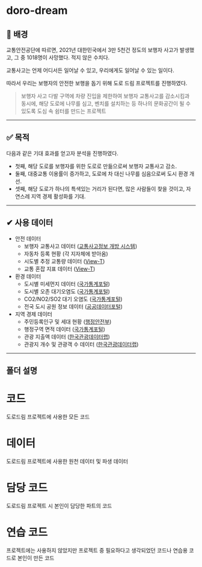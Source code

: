 # doro-dream

## 🔎 배경

교통안전공단에 따르면, 2021년 대한민국에서 3만 5천건 정도의 보행자 사고가 발생했고, 그 중 1018명이 사망했다. 적지 않은 수치다.

교통사고는 언제 어디서든 일어날 수 있고, 우리에게도 일어날 수 있는 일이다. 

따라서 우리는 보행자의 안전한 보행을 돕기 위해 도로 드림 프로젝트를 진행하였다.

> 보행자 사고 다발 구역에 차량 진입을 제한하여 보행자 교통사고를 감소시킴과 동시에, 해당 도로에 나무를 심고, 벤치를 설치하는 등 하나의 문화공간이 될 수 있도록 도심 속 쉼터를 만드는 프로젝트

---

## ✅ 목적

다음과 같은 기대 효과를 얻고자 분석을 진행하였다.

- 첫째, 해당 도로를 보행자를 위한 도로로 만듦으로써 보행자 교통사고 감소.
- 둘째, 대중교통 이용률이 증가하고, 도로에 차 대신 나무를 심음으로써 도시 환경 개선.
- 셋째, 해당 도로가 하나의 특색있는 거리가 된다면, 많은 사람들이 찾을 것이고, 자연스레 지역 경제 활성화를 기대.
----
## ✔ 사용 데이터

- 안전 데이터
    - 보행자 교통사고 데이터 ([교통사고정보 개방 시스템](http://taas.koroad.or.kr/web/shp/adi/initOpenApi.do?menuId=WEB_KMP_TAI_TOS))
    - 자동차 등록 현황 (각 지자체에 받아옴)
    - 시도별 추정 교통량 데이터 ([View-T](https://viewt.ktdb.go.kr/cong/map/page.do))
    - 교통 혼잡 지표 데이터 ([View-T](https://viewt.ktdb.go.kr/cong/map/page.do))
- 환경 데이터
    - 도시별 미세먼지 데이터 ([국가통계포털](https://kosis.kr/index/index.do))
    - 도시별 오존 대기오염도 ([국가통계포털](https://kosis.kr/index/index.do))
    - CO2/NO2/SO2 대기 오염도 ([국가통계포털](https://kosis.kr/index/index.do))
    - 전국 도시 공원 정보 데이터 ([공공데이터포털](http://data.go.kr))
- 지역 경제 데이터
    - 주민등록인구 및 세대 현황 ([행정안전부](https://www.mois.go.kr/frt/a01/frtMain.do))
    - 행정구역 면적 데이터 ([국가통계포털](https://kosis.kr/index/index.do))
    - 관광 지출액 데이터 ([한국관광데이터랩](https://datalab.visitkorea.or.kr/datalab/portal/main/getMainForm.do))
    - 관광지 개수 및 관광객 수 데이터 ([한국관광데이터랩](https://datalab.visitkorea.or.kr/datalab/portal/main/getMainForm.do))
    
---
## 폴더 설명
# 코드
도로드림 프로젝트에 사용한 모든 코드

# 데이터
도로드림 프로젝트에 사용한 원천 데이터 및 파생 데이터

# 담당 코드
도로드림 프로젝트 시 본인이 담당한 파트의 코드

# 연습 코드
프로젝트에는 사용하지 않았지만 프로젝트 중 필요하다고 생각되었던 코드나 연습용 코드로 본인이 만든 코드
